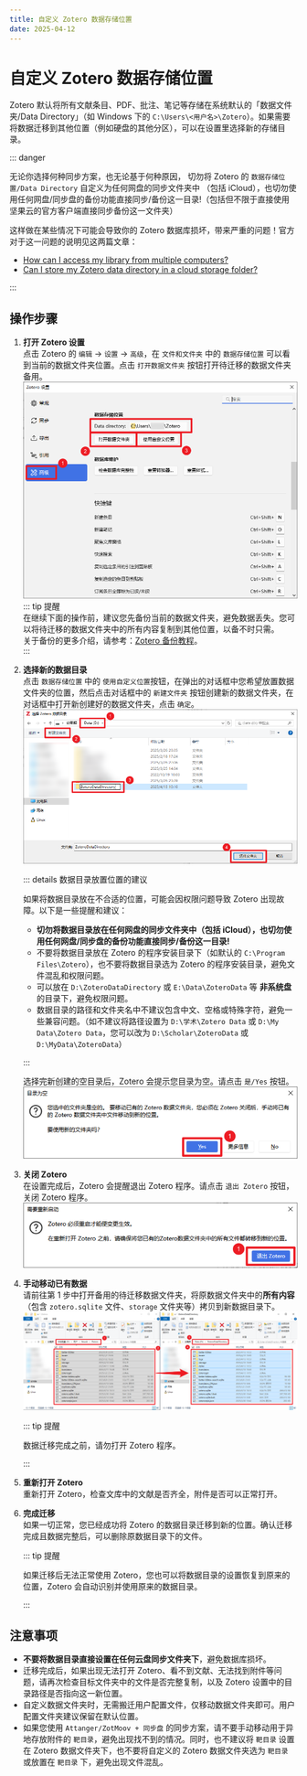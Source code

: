 ```yaml
---
title: 自定义 Zotero 数据存储位置
date: 2025-04-12
---
```


# 自定义 Zotero 数据存储位置

Zotero 默认将所有文献条目、PDF、批注、笔记等存储在系统默认的「数据文件夹/Data Directory」（如 Windows 下的 `C:\Users\<用户名>\Zotero`）。如果需要将数据迁移到其他位置（例如硬盘的其他分区），可以在设置里选择新的存储目录。

::: danger

无论你选择何种同步方案，也无论基于何种原因， 切勿将 Zotero 的 `数据存储位置/Data Directory` 自定义为任何网盘的同步文件夹中 （包括 iCloud），也切勿使用任何网盘/同步盘的备份功能直接同步/备份这一目录!（包括但不限于直接使用坚果云的官方客户端直接同步备份这一文件夹）

这样做在某些情况下可能会导致你的 Zotero 数据库损坏，带来严重的问题！官方对于这一问题的说明见这两篇文章：

- [How can I access my library from multiple computers?](https://www.zotero.org/support/sync#alternative_syncing_solutions)
- [Can I store my Zotero data directory in a cloud storage folder?](https://www.zotero.org/support/kb/data_directory_in_cloud_storage_folder)

:::

## 操作步骤

1. **打开 Zotero 设置**  
   点击 Zotero 的 `编辑` → `设置` → `高级`，在 `文件和文件夹` 中的 `数据存储位置` 可以看到当前的数据文件夹位置。点击 `打开数据文件夹` 按钮打开待迁移的数据文件夹备用。
   ![打开数据文件夹](../../assets/images/zotero-custom-data-directory.png)
   ::: tip 提醒  
   在继续下面的操作前，建议您先备份当前的数据文件夹，避免数据丢失。您可以将待迁移的数据文件夹中的所有内容复制到其他位置，以备不时只需。  
   关于备份的更多介绍，请参考：[Zotero 备份教程](../backup)。  
   :::

2. **选择新的数据目录**  
   点击 `数据存储位置` 中的 `使用自定义位置`按钮，在弹出的对话框中您希望放置数据文件夹的位置，然后点击对话框中的 `新建文件夹` 按钮创建新的数据文件夹，在对话框中打开新创建好的数据文件夹，点击 `确定`。
   ![选择新的数据目录](../../assets/images/zotero-custom-data-directory-select.png)

   ::: details 数据目录放置位置的建议

   如果将数据目录放在不合适的位置，可能会因权限问题导致 Zotero 出现故障。以下是一些提醒和建议：

   - **切勿将数据目录放在任何网盘的同步文件夹中（包括 iCloud），也切勿使用任何网盘/同步盘的备份功能直接同步/备份这一目录!**
   - 不要将数据目录放在 Zotero 的程序安装目录下（如默认的 `C:\Program Files\Zotero`），也不要将数据目录选为 Zotero 的程序安装目录，避免文件混乱和权限问题。
   - 可以放在 `D:\ZoteroDataDirectory` 或 `E:\Data\ZoteroData` 等 **非系统盘** 的目录下，避免权限问题。
   - 数据目录的路径和文件夹名中不建议包含中文、空格或特殊字符，避免一些兼容问题。（如不建议将路径设置为 `D:\学术\Zotero Data` 或 `D:\My Data\Zotero Data`，您可以改为 `D:\Scholar\ZoteroData` 或 `D:\MyData\ZoteroData`）

   :::

   选择完新创建的空目录后，Zotero 会提示您目录为空。请点击 `是/Yes` 按钮。
   ![移动数据文件夹提醒](../../assets/images/zotero-custom-data-directory-info1.png)

3. **关闭 Zotero**  
   在设置完成后，Zotero 会提醒退出 Zotero 程序。请点击 `退出 Zotero` 按钮，关闭 Zotero 程序。
   ![关闭 Zotero](../../assets/images/zotero-custom-data-directory-info2.png)

4. **手动移动已有数据**  
   请前往第 1 步中打开备用的待迁移数据文件夹，将原数据文件夹中的**所有内容**（包含 `zotero.sqlite` 文件、`storage` 文件夹等）拷贝到新数据目录下。
   ![手动移动已有数据](../../assets/images/zotero-custom-data-directory-move-data.png)

   ::: tip 提醒

   数据迁移完成之前，请勿打开 Zotero 程序。

   :::

5. **重新打开 Zotero**  
   重新打开 Zotero，检查文库中的文献是否齐全，附件是否可以正常打开。

6. **完成迁移**  
   如果一切正常，您已经成功将 Zotero 的数据目录迁移到新的位置。确认迁移完成且数据完整后，可以删除原数据目录下的文件。

   ::: tip 提醒

   如果迁移后无法正常使用 Zotero，您也可以将数据目录的设置恢复到原来的位置，Zotero 会自动识别并使用原来的数据目录。

   :::

## 注意事项

- **不要将数据目录直接设置在任何云盘同步文件夹下**，避免数据库损坏。
- 迁移完成后，如果出现无法打开 Zotero、看不到文献、无法找到附件等问题，请再次检查目标文件夹中的文件是否完整复制，以及 Zotero 设置中的目录路径是否指向这一新位置。
- 自定义数据文件夹时，无需搬迁用户配置文件，仅移动数据文件夹即可。用户配置文件夹建议保留在默认位置。
- 如果您使用 `Attanger/ZotMoov + 同步盘` 的同步方案，请不要手动移动用于异地存放附件的 `靶目录`，避免出现找不到的情况。同时，也不建议将 `靶目录` 设置在 Zotero 数据文件夹下，也不要将自定义的 Zotero 数据文件夹选为 `靶目录` 或放置在 `靶目录` 下，避免出现文件混乱。
